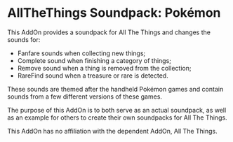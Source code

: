 # AllTheThings Soundpack: Pokémon
This AddOn provides a soundpack for All The Things and changes the sounds for:

- Fanfare sounds when collecting new things;
- Complete sound when finishing a category of things;
- Remove sound when a thing is removed from the collection;
- RareFind sound when a treasure or rare is detected.

These sounds are themed after the handheld Pokémon games and contain sounds from a few different versions of these games.

The purpose of this AddOn is to both serve as an actual soundpack, as well as an example for others to create their own soundpacks for All The Things.

This AddOn has no affiliation with the dependent AddOn, All The Things.
